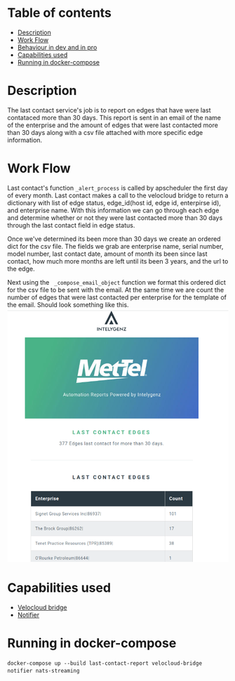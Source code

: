 # Table of contents
  * [Description](#description)
  * [Work Flow](#work-flow)
  * [Behaviour in dev and in pro](#behaviour-in-development-and-in-production)
  * [Capabilities used](#capabilities-used) 
  * [Running in docker-compose](#running-in-docker-compose)

# Description
The last contact service's job is to report on edges that have were last contataced more than 30 days.
This report is sent in an email of the name of the enterprise and the amount of edges that were last
contacted more than 30 days along with a csv file attached with more specific edge information.

# Work Flow
Last contact's function `_alert_process` is called by apscheduler the first day of every month. 
Last contact makes a call to the velocloud bridge to return a dictionary with list of edge status, edge_id(host id, edge id, enterpirse id),
and enterprise name. With this information we can go through each edge and determine whether or not they were last contacted
more than 30 days through the last contact field in edge status.
 
Once we've determined its been more than 30 days we create an ordered dict for the csv file. The fields we grab are
enterprise name, serial number, model number, last contact date, amount of month its been since last contact, how much
more months are left until its been 3 years, and the url to the edge.
 
Next using the ` _compose_email_object` function we format this ordered dict for the csv file to be sent with the email.
At the same time we are count the number of edges that were last contacted per enterprise for the template of the email.
Should look something like this.
![last-contact-image](last_contact.png)
 
# Capabilities used
- [Velocloud bridge](../velocloud-bridge/README.md)
- [Notifier](../notifier/README.md)

# Running in docker-compose 
`docker-compose up --build last-contact-report velocloud-bridge notifier nats-streaming `
